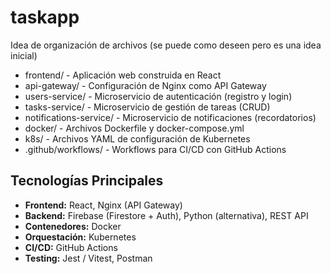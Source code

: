 # taskapp

Idea de organización de archivos (se puede como deseen pero es una idea inicial)

- frontend/ - Aplicación web construida en React
- api-gateway/ - Configuración de Nginx como API Gateway
- users-service/ - Microservicio de autenticación (registro y login)
- tasks-service/ - Microservicio de gestión de tareas (CRUD)
- notifications-service/ - Microservicio de notificaciones (recordatorios)
- docker/ - Archivos Dockerfile y docker-compose.yml
- k8s/ - Archivos YAML de configuración de Kubernetes
- .github/workflows/ - Workflows para CI/CD con GitHub Actions

## Tecnologías Principales

- **Frontend:** React, Nginx (API Gateway)
- **Backend:** Firebase (Firestore + Auth), Python (alternativa), REST API
- **Contenedores:** Docker
- **Orquestación:** Kubernetes
- **CI/CD:** GitHub Actions
- **Testing:** Jest / Vitest, Postman